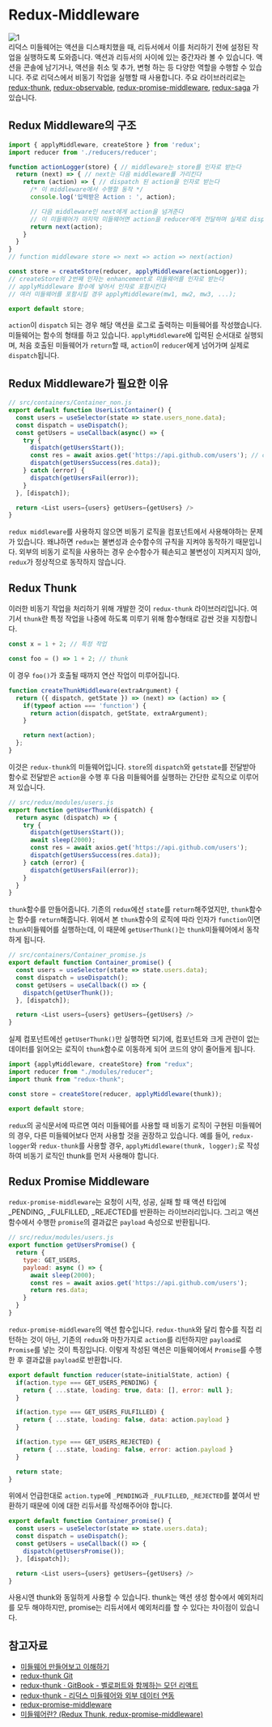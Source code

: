 # Redux-Middleware
![1](https://user-images.githubusercontent.com/94957353/150963840-c7387b9a-3ba8-4433-99ac-0e0eff988402.png)  
리덕스 미들웨어는 액션을 디스패치했을 때, 리듀서에서 이를 처리하기 전에 설정된 작업을 실행하도록 도와줍니다. 액션과 리듀서의 사이에 있는 중간자라 볼 수 있습니다. 액션을 콘솔에 남기거나, 액션을 취소 및 추가, 변형 하는 등 다양한 역할을 수행할 수 있습니다. 주로 리덕스에서 비동기 작업을 실행할 때 사용합니다. 주요 라이브러리로는 [redux-thunk](https://github.com/reduxjs/redux-thunk), [redux-observable](https://redux-observable.js.org/), [redux-promise-middleware](https://github.com/pburtchaell/redux-promise-middleware), [redux-saga](https://redux-saga.js.org/) 가 있습니다.

## Redux Middleware의 구조
```javascript
import { applyMiddleware, createStore } from 'redux';
import reducer from './reducers/reducer';

function actionLogger(store) { // middleware는 store를 인자로 받는다
  return (next) => { // next는 다음 middleware를 가리킨다
    return (action) => { // dispatch 된 action을 인자로 받는다
      /* 이 middleware에서 수행할 동작 */ 
      console.log('입력받은 Action : ', action);

      // 다음 middleware인 next에게 action을 넘겨준다
      // 이 미들웨어가 마지막 미들웨어면 action을 reducer에게 전달하며 실제로 dispatch 된다
      return next(action); 
    }
  }
} 
// function middleware store => next => action => next(action) 

const store = createStore(reducer, applyMiddleware(actionLogger)); 
// createStore의 2번째 인자는 enhancement로 미들웨어를 인자로 받는다
// applyMiddleware 함수에 넣어서 인자로 포함시킨다
// 여러 미들웨어를 포함시킬 경우 applyMiddleware(mw1, mw2, mw3, ...); 

export default store;
```
`action`이 `dispatch` 되는 경우 해당 액션을 로그로 출력하는 미들웨어를 작성했습니다. 미들웨어는 함수의 형태를 하고 있습니다. `applyMiddleware`에 입력된 순서대로 실행되며, 처음 호출된 미들웨어가 `return`할 때, `action`이 `reducer`에게 넘어가며 실제로 `dispatch`됩니다.

## Redux Middleware가 필요한 이유
```javascript
// src/containers/Container_non.js
export default function UserListContainer() {
  const users = useSelector(state => state.users_none.data);
  const dispatch = useDispatch();
  const getUsers = useCallback(async() => {
    try {
      dispatch(getUsersStart());
      const res = await axios.get('https://api.github.com/users'); // component에서 외부함수를 호출
      dispatch(getUsersSuccess(res.data));
    } catch (error) {
      dispatch(getUsersFail(error));
    }
  }, [dispatch]);

  return <List users={users} getUsers={getUsers} />
}
```
`redux middleware`를 사용하지 않으면 비동기 로직을 컴포넌트에서 사용해야하는 문제가 있습니다. 왜냐하면 `redux`는 불변성과 순수함수의 규칙을 지켜야 동작하기 때문입니다. 외부의 비동기 로직을 사용하는 경우 순수함수가 훼손되고 불변성이 지켜지지 않아, `redux`가 정상적으로 동작하지 않습니다.

## Redux Thunk
이러한 비동기 작업을 처리하기 위해 개발한 것이 `redux-thunk` 라이브러리입니다. 여기서 `thunk`란 특정 작업을 나중에 하도록 미루기 위해 함수형태로 감싼 것을 지칭합니다.
```javascript
const x = 1 + 2; // 특정 작업

const foo = () => 1 + 2; // thunk
```
이 경우 `foo()`가 호출될 때까지 연산 작업이 미루어집니다.

```javascript
function createThunkMiddleware(extraArgument) {
  return ({ dispatch, getState }) => (next) => (action) => {
    if(typeof action === 'function') {
      return action(dispatch, getState, extraArgument);
    }

    return next(action);
  };
}
```
이것은 `redux-thunk`의 미들웨어입니다. `store`의 `dispatch`와 `getstate`를 전달받아 함수로 전달받은 `action`을 수행 후 다음 미들웨어를 실행하는 간단한 로직으로 이루어져 있습니다.

```javascript
// src/redux/modules/users.js
export function getUserThunk(dispatch) {
  return async (dispatch) => {
    try {
      dispatch(getUsersStart());
      await sleep(2000);
      const res = await axios.get('https://api.github.com/users');
      dispatch(getUsersSuccess(res.data));
    } catch (error) {
      dispatch(getUsersFail(error));
    }
  }
}
```
`thunk`함수를 만들어줍니다. 기존의 `redux`에선 `state`를 `return`해주었지만, `thunk`함수는 함수를 `return`해줍니다. 위에서 본 `thunk`함수의 로직에 따라 인자가 `function`이면 `thunk`미들웨어를 실행하는데, 이 때문에 `getUserThunk()`는 `thunk`미들웨어에서 동작하게 됩니다.

```javascript
// src/containers/Container_promise.js
export default function Container_promise() {
  const users = useSelector(state => state.users.data);
  const dispatch = useDispatch();
  const getUsers = useCallback(() => {
    dispatch(getUserThunk());
  }, [dispatch]);

  return <List users={users} getUsers={getUsers} />
}
```
실제 컴포넌트에선 `getUserThunk()`만 실행하면 되기에, 컴포넌트와 크게 관련이 없는 데이터를 읽어오는 로직이 `thunk`함수로 이동하게 되어 코드의 양이 줄어들게 됩니다.

```javascript
import {applyMiddleware, createStore} from "redux";
import reducer from "./modules/reducer";
import thunk from "redux-thunk";

const store = createStore(reducer, applyMiddleware(thunk));

export default store;
```
`redux`의 공식문서에 따르면 여러 미들웨어를 사용할 때 비동기 로직이 구현된 미들웨어의 경우, 다른 미들웨어보다 먼저 사용할 것을 권장하고 있습니다. 예를 들어, `redux-logger`와 `redux-thunk`를 사용할 경우, `applyMiddleware(thunk, logger);`로 작성하여 비동기 로직인 thunk를 먼저 사용해야 합니다.


## Redux Promise Middleware
`redux-promise-middleware`는 요청이 시작, 성공, 실패 할 때 액션 타입에 _PENDING, _FULFILLED, _REJECTED를 반환하는 라이브러리입니다. 그리고 액션 함수에서 수행한 `promise`의 결과값은 `payload` 속성으로 반환됩니다.

```javascript
// src/redux/modules/users.js
export function getUsersPromise() {
  return {
    type: GET_USERS,
    payload: async () => {
      await sleep(2000);
      const res = await axios.get('https://api.github.com/users');
      return res.data;
    }
  }
}
```
`redux-promise-middleware`의 액션 함수입니다. `redux-thunk`와 달리 함수를 직접 리턴하는 것이 아닌, 기존의 `redux`와 마찬가지로 `action`를 리턴하지만 `payload`로 `Promise`를 넣는 것이 특징입니다. 이렇게 작성된 액션은 미들웨어에서 `Promise`를 수행한 후 결과값을 `payload`로 반환합니다.

```javascript
export default function reducer(state=initialState, action) {
  if(action.type === GET_USERS_PENDING) {
    return { ...state, loading: true, data: [], error: null };
  }

  if(action.type === GET_USERS_FULFILLED) {
    return { ...state, loading: false, data: action.payload }
  }

  if(action.type === GET_USERS_REJECTED) {
    return { ...state, loading: false, error: action.payload }
  }

  return state;
}
```
위에서 언급한대로 `action.type`에 `_PENDING`과 `_FULFILLED`, `_REJECTED`를 붙여서 반환하기 때문에 이에 대한 리듀서를 작성해주어야 합니다.

```javascript
export default function Container_promise() {
  const users = useSelector(state => state.users.data);
  const dispatch = useDispatch();
  const getUsers = useCallback(() => {
    dispatch(getUsersPromise());
  }, [dispatch]);

  return <List users={users} getUsers={getUsers} />
}
```
사용시엔 thunk와 동일하게 사용할 수 있습니다. thunk는 액션 생성 함수에서 예외처리를 모두 해야하지만, promise는 리듀서에서 예외처리를 할 수 있다는 차이점이 있습니다.

## 참고자료
- [미들웨어 만들어보고 이해하기](https://react.vlpt.us/redux-middleware/02-make-middleware.html)
- [redux-thunk Git](https://github.com/reduxjs/redux-thunk)
- [redux-thunk · GitBook - 벨로퍼트와 함께하는 모던 리액트](https://react.vlpt.us/redux-middleware/04-redux-thunk.html)
- [redux-thunk - 리덕스 미들웨어와 외부 데이터 연동](https://redux-advanced.vlpt.us/2/01.html)
- [redux-promise-middleware](https://redux-advanced.vlpt.us/2/03.html)
- [미들웨어란? (Redux Thunk, redux-promise-middleware)](https://tried.tistory.com/86)
